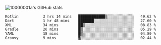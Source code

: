 ![10000001a's GitHub stats](https://github-readme-stats.vercel.app/api?username=10000001a&show_icons=true&theme=onedark&count_private=true)

<!-- [![Top Langs](https://github-readme-stats.vercel.app/api/top-langs/?username=10000001a&layout=compact&theme=onedark&langs_count=5)](https://github.com/anuraghazra/github-readme-stats) -->
<!--
**10000001a/10000001a** is a ✨ _special_ ✨ repository because its `README.md` (this file) appears on your GitHub profile.

Here are some ideas to get you started:

- 🔭 I’m currently working on ...
- 🌱 I’m currently learning ...
- 👯 I’m looking to collaborate on ...
- 🤔 I’m looking for help with ...
- 💬 Ask me about ...
- 📫 How to reach me: ...
- 😄 Pronouns: ...
- ⚡ Fun fact: ...
-->

<!--START_SECTION:waka-->

```text
Kotlin           3 hrs 14 mins   ████████████▒░░░░░░░░░░░░   49.62 %
Dart             1 hr 48 mins    ███████░░░░░░░░░░░░░░░░░░   27.60 %
XML              34 mins         ██▒░░░░░░░░░░░░░░░░░░░░░░   08.83 %
Gradle           20 mins         █▒░░░░░░░░░░░░░░░░░░░░░░░   05.29 %
YAML             18 mins         █▒░░░░░░░░░░░░░░░░░░░░░░░   04.80 %
Groovy           9 mins          ▓░░░░░░░░░░░░░░░░░░░░░░░░   02.44 %
```

<!--END_SECTION:waka-->
